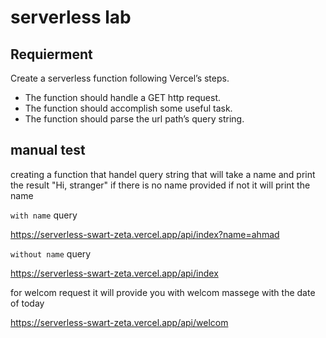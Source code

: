 # serverless lab

## **Requierment**

Create a serverless function following Vercel’s steps.

- The function should handle a GET http request.
- The function should accomplish some useful task.
- The function should parse the url path’s query string.

## **manual test**

creating a function that handel query string that will take a name and print the result "Hi, stranger" if there is no name provided if not it will print the name

`with name` query

<https://serverless-swart-zeta.vercel.app/api/index?name=ahmad>

`without name` query

<https://serverless-swart-zeta.vercel.app/api/index>

for welcom request
it will provide you with welcom massege with the date of today

<https://serverless-swart-zeta.vercel.app/api/welcom>
